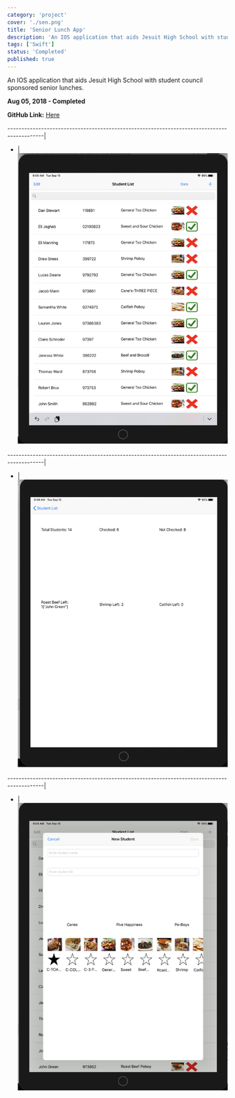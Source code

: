 ```yaml
---
category: 'project'
cover: './sen.png'
title: 'Senior Lunch App'
description: 'An IOS application that aids Jesuit High School with student council sponsored senior lunches.'
tags: ['Swift']
status: 'Completed'
published: true
---
```


An IOS application that aids Jesuit High School with student council sponsored senior lunches.

**Aug 05, 2018 - Completed**

**GitHub Link:**
 <a href="https://github.com/ladeane00/Senior-Lunch-App">Here</a>


-------------------------------------------------------------------------------------------|
- | 
![](./sen1.png)

-------------------------------------------------------------------------------------------|
- | 
![](./sen2.png)

-------------------------------------------------------------------------------------------|
- | 
![](./sen3.png)